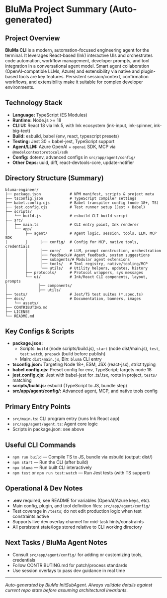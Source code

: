 # BluMa Project Summary (Auto-generated)

## Project Overview

**BluMa CLI** is a modern, automation-focused engineering agent for the terminal. It leverages React-based (Ink) interactive UIs and orchestrates code automation, workflow management, developer prompts, and tool integration in a conversational agent model. Smart agent collaboration (OpenAI-compatible LLMs, Azure) and extensibility via native and plugin-based tools are key features. Persistent session/context, confirmation workflows, and extensibility make it suitable for complex developer environments.

## Technology Stack

- **Language:** TypeScript (ES Modules)
- **Runtime:** Node.js >= 18
- **CLI UI:** React 18 via Ink 5, with Ink ecosystem (ink-input, ink-spinner, ink-big-text)
- **Build:** esbuild, babel (env, react, typescript presets)
- **Testing:** Jest 30 + babel-jest, TypeScript support
- **Agent/LLM:** Azure OpenAI + `openai` SDK, MCP via `@modelcontextprotocol/sdk`
- **Config:** dotenv, advanced configs in `src/app/agent/config/`
- **Other Deps:** uuid, diff, react-devtools-core, update-notifier

## Directory Structure (Summary)

```
bluma-engineer/
├── package.json             # NPM manifest, scripts & project meta
├── tsconfig.json            # TypeScript compiler settings
├── babel.config.cjs         # Babel transpiler config (node 18+, TS)
├── jest.config.cjs          # Test runner setup (Jest + Babel)
├── scripts/
│   └── build.js             # esbuild CLI build script
├── src/
│   ├── main.ts              # CLI entry point, Ink renderer
│   └── app/
│        ├── agent/          # Agent logic, session, tools, LLM, MCP SDK
│        │      ├── config/  # Config for MCP, native tools, credentials
│        │      ├── core/    # LLM, prompt construction, orchestration
│        │      ├── feedback/# Agent feedback, system suggestions
│        │      ├── subagents/# Modular agent extensions
│        │      ├── tools/   # Tool registry, native/tooling/MCP
│        │      └── utils/   # Utility helpers, updates, history
│        ├── protocols/      # Protocol wrappers, sys messages
│        └── ui/             # Ink/React CLI components, layout, prompts
│              ├── components/
│              ├── utils/
├── tests/                   # Jest/TS test suites (*.spec.ts)
├── docs/                    # Documentation, banners, images
│   └── assets/
├── CONTRIBUTING.md
├── LICENSE
└── README.md
```

## Key Configs & Scripts

- **package.json:**
  - Scripts: `build` (node scripts/build.js), `start` (node dist/main.js), `test`, `test:watch`, `prepack` (build before publish)
  - Main: `dist/main.js`, Bin: `bluma` CLI entry
- **tsconfig.json:** Targeting Node 18+, ESM, JSX (react-jsx), strict typing
- **babel.config.cjs:** Preset config for env, TypeScript; targets node 18
- **jest.config.cjs:** Jest with babel-jest for .ts/.tsx, roots in project, `tests/` matching
- **scripts/build.js:** esbuild (TypeScript to JS, bundle step)
- **src/app/agent/config/:** Advanced agent, MCP, and native tools config

## Primary Entry Points

- `src/main.ts`: CLI program entry (runs Ink React app)
- `src/app/agent/agent.ts`: Agent core logic
- Scripts in package.json: see above

## Useful CLI Commands

- `npm run build` — Compile TS to JS, bundle via esbuild (output: dist/)
- `npm start` — Run the CLI (after build)
- `npx bluma` — Run built CLI interactively
- `npm test` or `npm run test:watch` — Run Jest tests (with TS support)

## Operational & Dev Notes

- **.env** required; see README for variables (OpenAI/Azure keys, etc).
- Main config, plugin, and tool definition files: `src/app/agent/config/`
- Test coverage in `/tests`; do not edit production logic when test constraints active
- Supports live dev overlay channel for mid-task hints/constraints
- All persistent state/logs stored relative to CLI working directory

## Next Tasks / BluMa Agent Notes

- Consult `src/app/agent/config/` for adding or customizing tools, credentials
- Follow CONTRIBUTING.md for patch/process standards
- Use session overlays to pass dev guidance in real time

---
_Auto-generated by BluMa InitSubAgent. Always validate details against current repo state before assuming architectural invariants._

